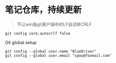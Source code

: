 # 笔记仓库，持续更新

> 不让win版git客户端中的LF自动转CRLF 
```
git config core.autocrlf false
```

Git global setup
```
git config --global user.name "BlueDriver"
git config --global user.email "cpwu@foxmail.com"
```